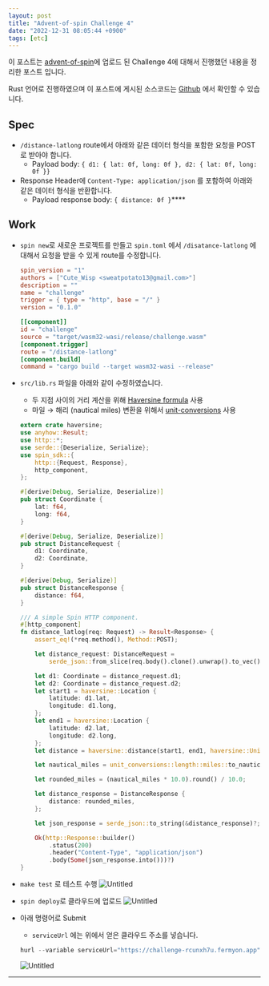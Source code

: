 ```yaml
---
layout: post
title: "Advent-of-spin Challenge 4"
date: "2022-12-31 08:05:44 +0900"
tags: [etc]
---
```


이 포스트는 [advent-of-spin](https://github.com/fermyon/advent-of-spin)에 업로드 된 Challenge 4에 대해서 진행했던 내용을 정리한 포스트 입니다.

Rust 언어로 진행하였으며 이 포스트에 게시된 소스코드는 [Github](https://github.com/sweatpotato13/advent-of-spin/tree/main/2023/CHALLENGE-4) 에서 확인할 수 있습니다.

## Spec

- `/distance-latlong` route에서 아래와 같은 데이터 형식을 포함한 요청을 POST로 받아야 합니다.
  - Payload body: `{ d1: { lat: 0f, long: 0f }, d2: { lat: 0f, long: 0f }}`
- Response Header에 `Content-Type: application/json` 를 포함하여 아래와 같은 데이터 형식을 반환합니다.
  - Payload response body: `{ distance: 0f }`\*\*\*\*

## Work

- `spin new`로 새로운 프로젝트를 만들고 `spin.toml` 에서 `/disatance-latlong` 에 대해서 요청을 받을 수 있게 route를 수정합니다.

  ```toml
  spin_version = "1"
  authors = ["Cute_Wisp <sweatpotato13@gmail.com>"]
  description = ""
  name = "challenge"
  trigger = { type = "http", base = "/" }
  version = "0.1.0"

  [[component]]
  id = "challenge"
  source = "target/wasm32-wasi/release/challenge.wasm"
  [component.trigger]
  route = "/distance-latlong"
  [component.build]
  command = "cargo build --target wasm32-wasi --release"
  ```

- `src/lib.rs` 파일을 아래와 같이 수정하였습니다.

  - 두 지점 사이의 거리 계산을 위해 [Haversine formula](https://crates.io/crates/haversine) 사용
  - 마일 → 해리 (nautical miles) 변환을 위해서 [unit-conversions](https://crates.io/crates/unit-conversions) 사용

  ```rust
  extern crate haversine;
  use anyhow::Result;
  use http::*;
  use serde::{Deserialize, Serialize};
  use spin_sdk::{
      http::{Request, Response},
      http_component,
  };

  #[derive(Debug, Serialize, Deserialize)]
  pub struct Coordinate {
      lat: f64,
      long: f64,
  }

  #[derive(Debug, Serialize, Deserialize)]
  pub struct DistanceRequest {
      d1: Coordinate,
      d2: Coordinate,
  }

  #[derive(Debug, Serialize)]
  pub struct DistanceResponse {
      distance: f64,
  }

  /// A simple Spin HTTP component.
  #[http_component]
  fn distance_latlog(req: Request) -> Result<Response> {
      assert_eq!(*req.method(), Method::POST);

      let distance_request: DistanceRequest =
          serde_json::from_slice(req.body().clone().unwrap().to_vec().as_slice()).unwrap();

      let d1: Coordinate = distance_request.d1;
      let d2: Coordinate = distance_request.d2;
      let start1 = haversine::Location {
          latitude: d1.lat,
          longitude: d1.long,
      };
      let end1 = haversine::Location {
          latitude: d2.lat,
          longitude: d2.long,
      };
      let distance = haversine::distance(start1, end1, haversine::Units::Miles);

      let nautical_miles = unit_conversions::length::miles::to_nautical_miles(distance);

      let rounded_miles = (nautical_miles * 10.0).round() / 10.0;

      let distance_response = DistanceResponse {
          distance: rounded_miles,
      };

      let json_response = serde_json::to_string(&distance_response)?;

      Ok(http::Response::builder()
          .status(200)
          .header("Content-Type", "application/json")
          .body(Some(json_response.into()))?)
  }
  ```

- `make test` 로 테스트 수행
  ![Untitled](https://i.imgur.com/4BunoGD.png)
- `spin deploy`로 클라우드에 업로드
  ![Untitled](https://i.imgur.com/l3BWwO3.png)
- 아래 명령어로 Submit
  - `serviceUrl` 에는 위에서 얻은 클라우드 주소를 넣습니다.
  ```rust
  hurl --variable serviceUrl="https://challenge-rcunxh7u.fermyon.app" submit.hurl
  ```
  ![Untitled](https://i.imgur.com/DCr458R.png)

---
